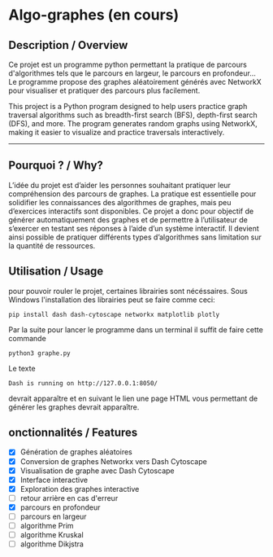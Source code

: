 # Algo-graphes (en cours)


## Description / Overview
Ce projet est un programme python permettant la pratique de parcours d'algorithmes tels que le parcours en largeur, le parcours en profondeur... Le programme propose des graphes aléatoirement générés avec NetworkX pour visualiser et pratiquer des parcours plus facilement.

This project is a Python program designed to help users practice graph traversal algorithms such as breadth-first search (BFS), depth-first search (DFS), and more.
The program generates random graphs using NetworkX, making it easier to visualize and practice traversals interactively.

---

## Pourquoi ? / Why?
L’idée du projet est d’aider les personnes souhaitant pratiquer leur compréhension des parcours de graphes. La pratique est essentielle pour solidifier les connaissances des algorithmes de graphes, mais peu d’exercices interactifs sont disponibles.
Ce projet a donc pour objectif de générer automatiquement des graphes et de permettre à l’utilisateur de s’exercer en testant ses réponses à l’aide d’un système interactif. Il devient ainsi possible de pratiquer différents types d’algorithmes sans limitation sur la quantité de ressources.

## Utilisation / Usage

pour pouvoir rouler le projet, certaines librairies sont nécéssaires. Sous Windows l'installation des librairies peut se faire comme ceci:

```
pip install dash dash-cytoscape networkx matplotlib plotly
```

Par la suite pour lancer le programme dans un terminal il suffit de faire cette commande
``` 
python3 graphe.py
```

Le texte 
```
Dash is running on http://127.0.0.1:8050/
```
devrait apparaître et en suivant le lien une page HTML vous permettant de générer les graphes devrait apparaître.

## onctionnalités / Features
- [x] Génération de graphes aléatoires
- [x] Conversion de graphes Networkx vers Dash Cytoscape
- [x] Visualisation de graphe avec Dash Cytoscape
- [x] Interface interactive
- [x] Exploration des graphes interactive
- [ ] retour arrière en cas d'erreur
- [x] parcours en profondeur
- [ ] parcours en largeur
- [ ] algorithme Prim
- [ ] algorithme Kruskal
- [ ] algorithme Dikjstra

